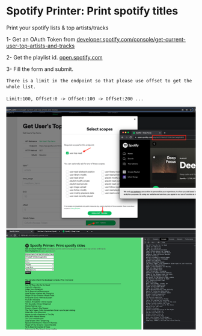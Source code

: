 # Spotify Printer: Print spotify titles

Print your spotify lists & top artists/tracks

1- Get an OAuth Token from [developer.spotify.com/console/get-current-user-top-artists-and-tracks](https://developer.spotify.com/console/get-current-user-top-artists-and-tracks)

2- Get the playlist id. [open.spotify.com](https://open.spotify.com)

3- Fill the form and submit.

```
There is a limit in the endpoint so that please use offset to get the whole list.

Limit:100, Offset:0 -> Offset:100 -> Offset:200 ...
```

![screenshot1.png](images/screenshot1.png)
![screenshot2.png](images/screenshot2.png)
